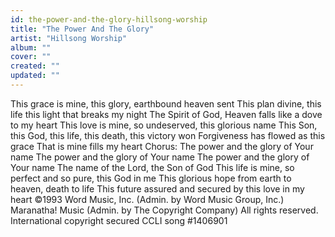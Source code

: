 ```yaml
---
id: the-power-and-the-glory-hillsong-worship
title: "The Power And The Glory"
artist: "Hillsong Worship"
album: ""
cover: ""
created: ""
updated: ""
---
```


This grace is mine, this glory, earthbound heaven sent
This plan divine, this life this light that breaks my night
The Spirit of God, Heaven falls like a dove to my heart
This love is mine, so undeserved, this glorious name
This Son, this God, this life, this death, this victory won
Forgiveness has flowed as this grace
That is mine fills my heart
Chorus:
The power and the glory of Your name
The power and the glory of Your name
The power and the glory of Your name
The name of the Lord, the Son of God
This life is mine, so perfect and so pure, this God in me
This glorious hope from earth to heaven, death to life
This future assured and secured by this love in my heart
©1993 Word Music, Inc. (Admin. by Word Music Group, Inc.) Maranatha! Music (Admin. by The Copyright Company)
All rights reserved. International copyright secured
CCLI song #1406901